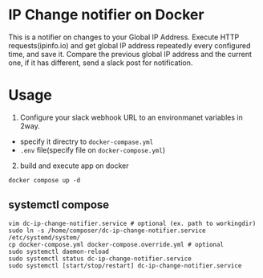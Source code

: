 # IP Change notifier on Docker
This is a notifier on changes to your Global IP Address.
Execute HTTP requests(ipinfo.io) and get global IP address repeatedly every configured time, and save it.
Compare the previous global IP address and the current one, if it has different, send a slack post for notification.

# Usage
1. Configure your slack webhook URL to an environmanet variables in 2way.
  - specify it directry to `docker-compase.yml`
  - `.env` file(specify file on `docker-compose.yml`)
2. build and execute app on docker
```
docker compose up -d
```

## systemctl compose
```
vim dc-ip-change-notifier.service # optional (ex. path to workingdir)
sudo ln -s /home/composer/dc-ip-change-notifier.service /etc/systemd/system/
cp docker-compose.yml docker-compose.override.yml # optional
sudo systemctl daemon-reload
sudo systemctl status dc-ip-change-notifier.service
sudo systemctl [start/stop/restart] dc-ip-change-notifier.service
```
